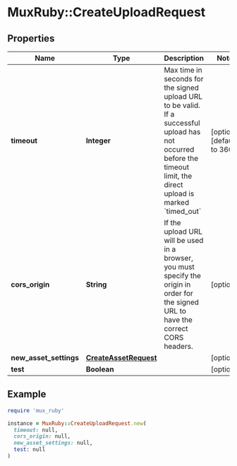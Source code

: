 # MuxRuby::CreateUploadRequest

## Properties

| Name | Type | Description | Notes |
| ---- | ---- | ----------- | ----- |
| **timeout** | **Integer** | Max time in seconds for the signed upload URL to be valid. If a successful upload has not occurred before the timeout limit, the direct upload is marked &#x60;timed_out&#x60; | [optional][default to 3600] |
| **cors_origin** | **String** | If the upload URL will be used in a browser, you must specify the origin in order for the signed URL to have the correct CORS headers. | [optional] |
| **new_asset_settings** | [**CreateAssetRequest**](CreateAssetRequest.md) |  | [optional] |
| **test** | **Boolean** |  | [optional] |

## Example

```ruby
require 'mux_ruby'

instance = MuxRuby::CreateUploadRequest.new(
  timeout: null,
  cors_origin: null,
  new_asset_settings: null,
  test: null
)
```

